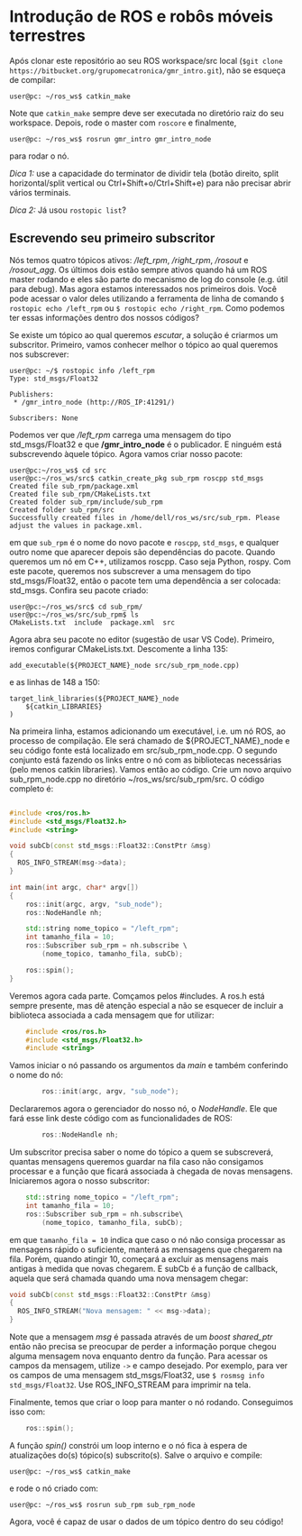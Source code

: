 # Introdução de ROS e robôs móveis terrestres

Após clonar este repositório ao seu ROS workspace/src local (`$git clone https://bitbucket.org/grupomecatronica/gmr_intro.git`), não se esqueça de compilar:
```console
user@pc: ~/ros_ws$ catkin_make
```
Note que `catkin_make` sempre deve ser executada no diretório raiz do seu workspace. Depois, rode o master com `roscore` e finalmente,

```
user@pc: ~/ros_ws$ rosrun gmr_intro gmr_intro_node
```
para rodar o nó. 

*Dica 1:* use a capacidade do terminator de dividir tela (botão direito, split horizontal/split vertical ou Ctrl+Shift+o/Ctrl+Shift+e) para não precisar abrir vários terminais.

*Dica 2:* Já usou `rostopic list`?

## Escrevendo seu primeiro subscritor

Nós temos quatro tópicos ativos: */left_rpm*, */right_rpm*, */rosout* e */rosout_agg*. Os últimos dois estão sempre ativos quando há um ROS master rodando e eles são parte do mecanismo de log do console (e.g. útil para debug). Mas agora estamos interessados nos primeiros dois. Você pode acessar o valor deles utilizando a ferramenta de linha de comando `$ rostopic echo /left_rpm` ou `$ rostopic echo /right_rpm`. Como podemos ter essas informações dentro dos nossos códigos?

Se existe um tópico ao qual queremos *escutar*, a solução é criarmos um subscritor. Primeiro, vamos conhecer melhor o tópico ao qual queremos nos subscrever:

```console
user@pc: ~/$ rostopic info /left_rpm
Type: std_msgs/Float32

Publishers: 
 * /gmr_intro_node (http://ROS_IP:41291/)

Subscribers: None
```
Podemos ver que */left_rpm* carrega uma mensagem do tipo std_msgs/Float32 e que **/gmr_intro_node** é o publicador. E ninguém está subscrevendo àquele tópico. Agora vamos criar nosso pacote:

```console
user@pc:~/ros_ws$ cd src
user@pc:~/ros_ws/src$ catkin_create_pkg sub_rpm roscpp std_msgs 
Created file sub_rpm/package.xml
Created file sub_rpm/CMakeLists.txt
Created folder sub_rpm/include/sub_rpm
Created folder sub_rpm/src
Successfully created files in /home/dell/ros_ws/src/sub_rpm. Please adjust the values in package.xml.

```

em que `sub_rpm` é o nome do novo pacote e `roscpp`, `std_msgs`, e qualquer outro nome que aparecer depois são dependências do pacote. Quando queremos um nó em C++, utilizamos roscpp. Caso seja Python, rospy. Com este pacote, queremos nos subscrever a uma mensagem do tipo std_msgs/Float32, então o pacote tem uma dependência a ser colocada: std_msgs. Confira seu pacote criado:


```console
user@pc:~/ros_ws/src$ cd sub_rpm/
user@pc:~/ros_ws/src/sub_rpm$ ls
CMakeLists.txt  include  package.xml  src
```

Agora abra seu pacote no editor (sugestão de usar VS Code). Primeiro, iremos configurar  CMakeLists.txt. Descomente a linha 135:

```
add_executable(${PROJECT_NAME}_node src/sub_rpm_node.cpp)
```
e as linhas de 148 a 150:
```
target_link_libraries(${PROJECT_NAME}_node
    ${catkin_LIBRARIES}
)
```
Na primeira linha, estamos adicionando um executável, i.e. um nó ROS, ao processo de compilação. Ele será chamado de ${PROJECT_NAME}_node e seu código fonte está localizado em src/sub_rpm_node.cpp. O segundo conjunto está fazendo os links entre o nó com as bibliotecas necessárias (pelo menos catkin libraries). Vamos então ao código. Crie um novo arquivo sub_rpm_node.cpp no diretório ~/ros_ws/src/sub_rpm/src. O código completo é:

```cpp

#include <ros/ros.h>
#include <std_msgs/Float32.h>
#include <string>

void subCb(const std_msgs::Float32::ConstPtr &msg)
{
  ROS_INFO_STREAM(msg->data);
}

int main(int argc, char* argv[])
{
    ros::init(argc, argv, "sub_node");
    ros::NodeHandle nh;

    std::string nome_topico = "/left_rpm";
    int tamanho_fila = 10;
    ros::Subscriber sub_rpm = nh.subscribe \
        (nome_topico, tamanho_fila, subCb);

    ros::spin();
}
```



Veremos agora cada parte. Comçamos pelos #includes. A ros.h está sempre presente, mas dê atenção especial a não se esquecer de incluir a biblioteca associada a cada mensagem que for utilizar:

```cpp
    #include <ros/ros.h>
    #include <std_msgs/Float32.h>
    #include <string>
```

Vamos iniciar o nó passando os argumentos da *main* e também conferindo o nome do nó:

```cpp
        ros::init(argc, argv, "sub_node");
```

Declararemos agora o gerenciador do nosso nó, o *NodeHandle*. Ele que fará esse link deste código com as funcionalidades de ROS:

```cpp
        ros::NodeHandle nh;
```

Um subscritor precisa saber o nome do tópico a quem se subscreverá, quantas mensagens queremos guardar na fila caso não consigamos processar e a função que ficará associada à chegada de novas mensagens. Iniciaremos agora o nosso subscritor:

```cpp
    std::string nome_topico = "/left_rpm";
    int tamanho_fila = 10;
    ros::Subscriber sub_rpm = nh.subscribe\
        (nome_topico, tamanho_fila, subCb);
```

em que `tamanho_fila = 10` indica que caso o nó não consiga processar as mensagens rápido o suficiente, manterá as mensagens que chegarem na fila. Porém, quando atingir 10, começará a excluir as mensagens mais antigas à medida que novas chegarem. E subCb é a função de callback, aquela que será chamada quando uma nova mensagem chegar:

```cpp
void subCb(const std_msgs::Float32::ConstPtr &msg)
{
  ROS_INFO_STREAM("Nova mensagem: " << msg->data);
}
```
Note que a mensagem *msg* é passada através de um *boost shared_ptr* então não precisa se preocupar de perder a informação porque chegou alguma mensagem nova enquanto dentro da função. Para acessar os campos da mensagem, utilize `->` e campo desejado. Por exemplo, para ver os campos de uma mensagem std_msgs/Float32, use `$ rosmsg info std_msgs/Float32`. Use ROS_INFO_STREAM para imprimir na tela. 

Finalmente, temos que criar o loop para manter o nó rodando. Conseguimos isso com:

```cpp
    ros::spin();
```

A função *spin()* constrói um loop interno e o nó fica à espera de atualizações do(s) tópico(s) subscrito(s). Salve o arquivo e compile:

```console
user@pc: ~/ros_ws$ catkin_make
```

e rode o nó criado com:
```console
user@pc: ~/ros_ws$ rosrun sub_rpm sub_rpm_node
```

Agora, você é capaz de usar o dados de um tópico dentro do seu código! 






